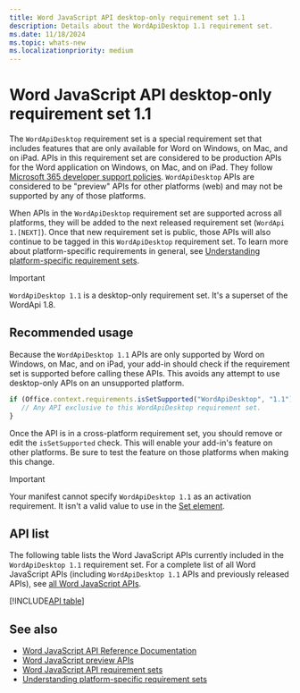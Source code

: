 ```yaml
---
title: Word JavaScript API desktop-only requirement set 1.1
description: Details about the WordApiDesktop 1.1 requirement set.
ms.date: 11/18/2024
ms.topic: whats-new
ms.localizationpriority: medium
---
```


# Word JavaScript API desktop-only requirement set 1.1

The `WordApiDesktop` requirement set is a special requirement set that includes features that are only available for Word on Windows, on Mac, and on iPad. APIs in this requirement set are considered to be production APIs for the Word application on Windows, on Mac, and on iPad. They follow [Microsoft 365 developer support policies](/office/dev/add-ins/publish/maintain-breaking-changes). `WordApiDesktop` APIs are considered to be "preview" APIs for other platforms (web) and may not be supported by any of those platforms.

When APIs in the `WordApiDesktop` requirement set are supported across all platforms, they will be added to the next released requirement set (`WordApi 1.[NEXT]`). Once that new requirement set is public, those APIs will also continue to be tagged in this `WordApiDesktop` requirement set. To learn more about platform-specific requirements in general, see [Understanding platform-specific requirement sets](https://aka.ms/PlatformSpecificReqtSets).

> [!IMPORTANT]
> `WordApiDesktop 1.1` is a desktop-only requirement set. It's a superset of the WordApi 1.8.

## Recommended usage

Because the `WordApiDesktop 1.1` APIs are only supported by Word on Windows, on Mac, and on iPad, your add-in should check if the requirement set is supported before calling these APIs. This avoids any attempt to use desktop-only APIs on an unsupported platform.

```js
if (Office.context.requirements.isSetSupported("WordApiDesktop", "1.1")) {
   // Any API exclusive to this WordApiDesktop requirement set.
}
```

Once the API is in a cross-platform requirement set, you should remove or edit the `isSetSupported` check. This will enable your add-in's feature on other platforms. Be sure to test the feature on those platforms when making this change.

> [!IMPORTANT]
> Your manifest cannot specify `WordApiDesktop 1.1` as an activation requirement. It isn't a valid value to use in the [Set element](/javascript/api/manifest/set).

## API list

The following table lists the Word JavaScript APIs currently included in the `WordApiDesktop 1.1` requirement set. For a complete list of all Word JavaScript APIs (including `WordApiDesktop 1.1` APIs and previously released APIs), see [all Word JavaScript APIs](/javascript/api/word?view=word-js-desktop-1.1&preserve-view=true).

[!INCLUDE[API table](../../includes/word-desktop-1.1.md)]

## See also

- [Word JavaScript API Reference Documentation](/javascript/api/word?view=word-js-desktop-1.1&preserve-view=true)
- [Word JavaScript preview APIs](word-preview-apis.md)
- [Word JavaScript API requirement sets](word-api-requirement-sets.md)
- [Understanding platform-specific requirement sets](https://aka.ms/PlatformSpecificReqtSets)
